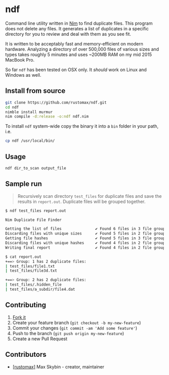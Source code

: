 # ndf

Command line utility written in [Nim](https://nim-lang.org/) to find duplicate files. This program does not delete any files. It generates a list of duplicates in a specific directory for you to review and deal with them as you see fit.

It is written to be acceptably fast and memory-efficient on modern hardware. Analyzing a directory of over 500,000 files of various sizes and types takes roughly 5 minutes and uses ~200MB RAM on my mid 2015 MacBook Pro.

So far `ndf` has been tested on OSX only. It *should* work on Linux and Windows as well.

## Install from source

```sh
git clone https://github.com/rustomax/ndf.git
cd ndf
nimble install murmur
nim compile -d:release -o:ndf ndf.nim
```

To install `ndf` system-wide copy the binary it into a `bin` folder in your path, i.e.

```sh
cp ndf /usr/local/bin/
```

## Usage

```sh
ndf dir_to_scan output_file
```

## Sample run

> Recursively scan directory `test_files` for duplicate files and save the results in `report.out`. Duplicate files will be grouped together.

```sh
$ ndf test_files report.out

Nim Duplicate File Finder

Getting the list of files               ✔ Found 6 files in 3 file groups
Discarding files with unique sizes      ✔ Found 5 files in 2 file groups
Getting file hashes                     ✔ Found 5 files in 3 file groups
Discarding files with unique hashes     ✔ Found 4 files in 2 file groups
Writing final report                    ✔ Found 4 files in 2 file groups

$ cat report.out
+==> Group: 1 has 2 duplicate files:
| test_files/file1.txt
| test_files/file3d.txt

+==> Group: 2 has 2 duplicate files:
| test_files/.hidden_file
| test_files/a_subdir/file4.dat
```

## Contributing

1. [Fork it](https://github.com/rustomax/ndf/fork)
1. Create your feature branch (`git checkout -b my-new-feature`)
1. Commit your changes (`git commit -am 'Add some feature'`)
1. Push to the branch (`git push origin my-new-feature`)
1. Create a new Pull Request

## Contributors

- [[rustomax]](https://github.com/rustomax) Max Skybin - creator, maintainer
